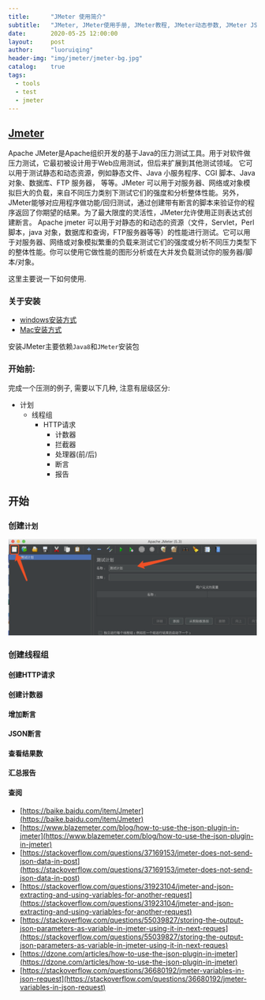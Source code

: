 ```yaml
---
title:      "JMeter 使用简介"
subtitle:   "JMeter, JMeter使用手册, JMeter教程, JMeter动态参数, JMeter JSON 参数"
date:       2020-05-25 12:00:00
layout:     post
author:     "luoruiqing"
header-img: "img/jmeter/jmeter-bg.jpg"
catalog:    true
tags:
  - tools
  - test
  - jmeter
---
```



## [Jmeter](https://baike.baidu.com/item/Jmeter)
Apache JMeter是Apache组织开发的基于Java的压力测试工具。用于对软件做压力测试，它最初被设计用于Web应用测试，但后来扩展到其他测试领域。 它可以用于测试静态和动态资源，例如静态文件、Java 小服务程序、CGI 脚本、Java 对象、数据库、FTP 服务器， 等等。JMeter 可以用于对服务器、网络或对象模拟巨大的负载，来自不同压力类别下测试它们的强度和分析整体性能。另外，JMeter能够对应用程序做功能/回归测试，通过创建带有断言的脚本来验证你的程序返回了你期望的结果。为了最大限度的灵活性，JMeter允许使用正则表达式创建断言。
Apache jmeter 可以用于对静态的和动态的资源（文件，Servlet，Perl脚本，java 对象，数据库和查询，FTP服务器等等）的性能进行测试。它可以用于对服务器、网络或对象模拟繁重的负载来测试它们的强度或分析不同压力类型下的整体性能。你可以使用它做性能的图形分析或在大并发负载测试你的服务器/脚本/对象。

这里主要说一下如何使用.

### 关于安装
- [windows安装方式](https://www.cnblogs.com/echolun/p/10003985.html)
- [Mac安装方式](https://www.jianshu.com/p/bce9077d883c)

安装JMeter主要依赖`Java8`和`JMeter`安装包

### 开始前:

完成一个压测的例子, 需要以下几种, 注意有层级区分:

- 计划
    - 线程组
        - HTTP请求
            - 计数器
            - 拦截器
            - 处理器(前/后)
            - 断言
            - 报告
## 开始

### 创建`计划`

![avatar](img/jmeter/create-plan.png)

### 创建线程组

#### 创建HTTP请求

#### 创建计数器

#### 增加断言

#### JSON断言

#### 查看结果数

#### 汇总报告







#### 查阅
- [https://baike.baidu.com/item/Jmeter](https://baike.baidu.com/item/Jmeter)
- [https://www.blazemeter.com/blog/how-to-use-the-json-plugin-in-jmeter](https://www.blazemeter.com/blog/how-to-use-the-json-plugin-in-jmeter)
- [https://stackoverflow.com/questions/37169153/jmeter-does-not-send-json-data-in-post](https://stackoverflow.com/questions/37169153/jmeter-does-not-send-json-data-in-post)
- [https://stackoverflow.com/questions/31923104/jmeter-and-json-extracting-and-using-variables-for-another-request](https://stackoverflow.com/questions/31923104/jmeter-and-json-extracting-and-using-variables-for-another-request)
- [https://stackoverflow.com/questions/55039827/storing-the-output-json-parameters-as-variable-in-jmeter-using-it-in-next-reques](https://stackoverflow.com/questions/55039827/storing-the-output-json-parameters-as-variable-in-jmeter-using-it-in-next-reques)
- [https://dzone.com/articles/how-to-use-the-json-plugin-in-jmeter](https://dzone.com/articles/how-to-use-the-json-plugin-in-jmeter)
- [https://stackoverflow.com/questions/36680192/jmeter-variables-in-json-request](https://stackoverflow.com/questions/36680192/jmeter-variables-in-json-request)